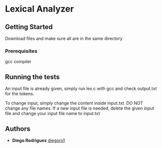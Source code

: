 # Lexical Analyzer

## Getting Started

Download files and make sure all are in the same directory

### Prerequisites

gcc compiler


## Running the tests

An input file is already given, simply run lex.c with gcc and check output.txt for the tokens. 

To change input, simply change the content inside input.txt. DO NOT change any file names. If a new input file is needed, delete the given input file and change your input file name to input.txt


## Authors

* **Diego Rodrigues** 
[diegoro1](https://github.com/diegoro1)


